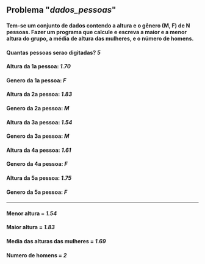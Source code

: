 ## Problema "**_dados_pessoas_**" 
#### Tem-se um conjunto de dados contendo a altura e o gênero (M, F) de N pessoas. Fazer um programa que calcule e escreva a maior e a menor altura do grupo, a média de altura das mulheres, e o número de homens. 

#### Quantas pessoas serao digitadas? **_5_**
#### Altura da 1a pessoa: **_1.70_**
#### Genero da 1a pessoa: **_F_**
#### Altura da 2a pessoa: **_1.83_** 
#### Genero da 2a pessoa: **_M_**
#### Altura da 3a pessoa: **_1.54_** 
#### Genero da 3a pessoa: **_M_**
#### Altura da 4a pessoa: **_1.61_** 
#### Genero da 4a pessoa: **_F_**
#### Altura da 5a pessoa: **_1.75_** 
#### Genero da 5a pessoa: **_F_**
----
#### Menor altura = **_1.54_** 
#### Maior altura = **_1.83_** 
#### Media das alturas das mulheres = **_1.69_** 
#### Numero de homens = **_2_**